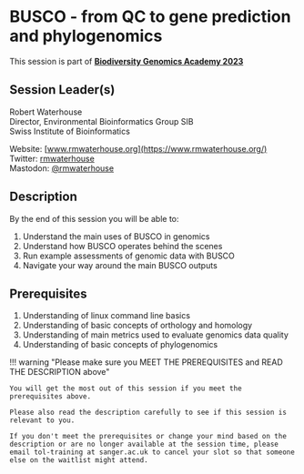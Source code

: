 # BUSCO - from QC to gene prediction and phylogenomics

This session is part of [**Biodiversity Genomics Academy 2023**](https://BGA23.org)

## Session Leader(s)

Robert Waterhouse  
Director, Environmental Bioinformatics Group SIB  
Swiss Institute of Bioinformatics

Website: [www.rmwaterhouse.org](https://www.rmwaterhouse.org/)  
Twitter:  [rmwaterhouse](https://twitter.com/rmwaterhouse)  
Mastodon: [@rmwaterhouse](https://ecoevo.social/@rmwaterhouse)

## Description

By the end of this session you will be able to:

1. Understand the main uses of BUSCO in genomics
2. Understand how BUSCO operates behind the scenes
3. Run example assessments of genomic data with BUSCO
4. Navigate your way around the main BUSCO outputs

## Prerequisites

1. Understanding of linux command line basics
2. Understanding of basic concepts of orthology and homology
3. Understanding of main metrics used to evaluate genomics data quality
4. Understanding of basic concepts of phylogenomics

!!! warning "Please make sure you MEET THE PREREQUISITES and READ THE DESCRIPTION above"

    You will get the most out of this session if you meet the prerequisites above.

    Please also read the description carefully to see if this session is relevant to you.
    
    If you don't meet the prerequisites or change your mind based on the description or are no longer available at the session time, please email tol-training at sanger.ac.uk to cancel your slot so that someone else on the waitlist might attend.
